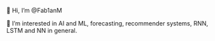 👋 Hi, I’m @Fab1anM

👀 I’m interested in AI and ML, forecasting, recommender systems, RNN, LSTM and NN in general.
